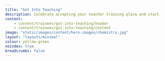 ```yaml
---
title: "Got Into Teaching"
description: Celebrate accepting your teacher training place and starting your journey to becoming a teacher.
content:
    - content/trainees/got-into-teaching/header
    - content/trainees/got-into-teaching/content
image: "static/images/content/hero-images/chemistry.jpg"
layout: "layouts/minimal"
colour: yellow-green
noindex: true
breadcrumbs: false
---
```


